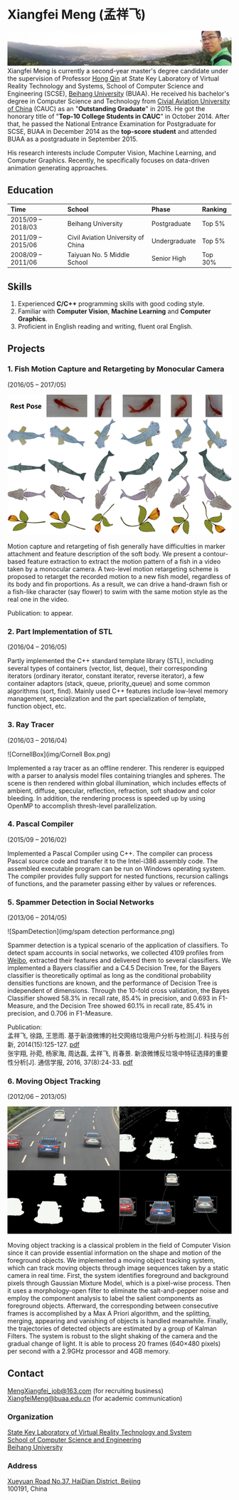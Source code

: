 # Xiangfei Meng (孟祥飞)

![Selfie](img/panorama.jpg)
Xiangfei Meng is currently a second-year master's degree candidate under the supervision of Professor [Hong Qin](https://www.cs.stonybrook.edu/people/faculty/HongQin) at State Key Laboratory of Virtual Reality Technology and Systems, School of Computer Science and Engineering (SCSE), [Beihang University](http://www.buaa.edu.cn/) (BUAA). He received his bachelor's degree in Computer Science and Technology from [Civial Aviation University of China](http://www.cauc.edu.cn/zh/) (CAUC) as an "**Outstanding Graduate**" in 2015. He got the honorary title of "**Top-10 College Students in CAUC**" in October 2014. After that, he passed the National Entrance Examination for Postgraduate for SCSE, BUAA in December 2014 as the **top-score student** and attended BUAA as a postgraduate in September 2015.

His research interests include Computer Vision, Machine Learning, and Computer Graphics. Recently, he specifically focuses on data-driven animation generating approaches.

## Education

| Time				| School								 |  Phase      | Ranking	|
| :---------------- | :------------------------------------- | :---------   | :--------- |
| 2015/09 – 2018/03	| Beihang University					| Postgraduate  | Top 5%	|
| 2011/09 – 2015/06 | Civil Aviation University of China	| Undergraduate |  Top 5%	|
| 2008/09 – 2011/06 | Taiyuan No. 5 Middle School			| Senior High	| Top 30%	|

## Skills
1. Experienced **C/C++** programming skills with good coding style.
2. Familiar with **Computer Vision**, **Machine Learning** and **Computer Graphics**.
3. Proficient in English reading and writing, fluent oral English.

## Projects

### 1. Fish Motion Capture and Retargeting by Monocular Camera 
(2016/05 – 2017/05)

![FishImg](img/Fish.png)

Motion capture and retargeting of fish generally have difficulties in marker attachment and feature description of the soft body. We present a contour-based feature extraction to extract the motion pattern of a fish in a video taken by a monocular camera. A two-level motion retargeting scheme is proposed to retarget the recorded motion to a new fish model, regardless of its body and fin proportions. As a result, we can drive a hand-drawn fish or a fish-like character (say flower) to swim with the same motion style as the real one in the video.

Publication: to appear.


### 2. Part Implementation of STL 
(2016/04 – 2016/05)  

Partly implemented the C++ standard template library (STL), including several types of containers (vector, list, deque), their corresponding iterators (ordinary iterator, constant iterator, reverse iterator), a few container adaptors (stack, queue, priority_queue) and some common algorithms (sort, find). Mainly used C++ features include low-level memory management, specialization and the part specialization of template, function object, etc.

### 3. Ray Tracer 
(2016/03 – 2016/04)

![CornellBox](img/Cornell Box.png)

Implemented a ray tracer as an offline renderer. This renderer is equipped with a parser to analysis model files containing triangles and spheres. The scene is then rendered within global illumination, which includes effects of ambient, diffuse, specular, reflection, refraction, soft shadow and color bleeding. In addition, the rendering process is speeded up by using OpenMP to accomplish thresh-level parallelization.

### 4. Pascal Compiler 
(2015/09 – 2016/02)  

Implemented a Pascal Compiler using C++. The compiler can process Pascal source code and transfer it to
the Intel-i386 assembly code. The assembled executable program can be run on Windows operating system. The compiler provides fully support for nested functions, recursion callings of functions, and the parameter passing either by values or references.

### 5. Spammer Detection in Social Networks 
(2013/06 – 2014/05)

![SpamDetection](img/spam detection performance.png)

Spammer detection is a typical scenario of the application of classifiers. To detect spam accounts in social networks, we collected 4109 profiles from [Weibo](http://weibo.com/), extracted their features and delivered them to several classifiers. We implemented a Bayers classifier and a C4.5 Decision Tree, for the Bayers classifier is theoretically optimal as long as the conditional probability densities functions are known, and the performance of Decision Tree is independent of dimensions. Through the 10-fold cross validation, the Bayes Classifier showed 58.3% in recall rate, 85.4% in precision, and 0.693 in F1-Measure, and the Decision Tree showed 60.1% in recall rate, 85.4% in precision, and 0.706 in F1-Measure.

Publication:  
孟祥飞, 徐路, 王思雨. 基于新浪微博的社交网络垃圾用户分析与检测[J]. 科技与创新, 2014(15):125-127. [pdf](paper/基于新浪微博的社交网络垃圾用户分析与检测.pdf)  
张宇翔, 孙菀, 杨家海, 周达磊, 孟祥飞, 肖春景. 新浪微博反垃圾中特征选择的重要性分析[J]. 通信学报, 2016, 37(8):24-33. [pdf](paper/新浪微博反垃圾中特征选择的重要性分析.pdf)

### 6. Moving Object Tracking 
(2012/06 – 2013/05)

![4cars](img/4cars.png)

Moving object tracking is a classical problem in the field of Computer Vision since it can provide essential information on the shape and motion of the foreground objects. We implemented a moving object tracking system, which can track moving objects through image sequences taken by a static camera in real time. First, the system identifies foreground and background pixels through Gaussian Mixture Model, which is a pixel-wise process. Then it uses a morphology-open filter to eliminate the salt-and-pepper noise and employ the component analysis to label the salient components as foreground objects. Afterward, the corresponding between consecutive frames is accomplished by a Max A Priori algorithm, and the splitting, merging, appearing and vanishing of objects is handled meanwhile. Finally, the trajectories of detected objects are estimated by a group of Kalman Filters. The system is robust to the slight shaking of the camera and the gradual change of light. It is able to process 20 frames (640×480 pixels) per second with a 2.9GHz processor and 4GB memory.

## Contact
[MengXiangfei_job@163.com](mailto:MengXiangfei_job@163.com) (for recruiting business)  
[XiangfeiMeng@buaa.edu.cn](mailto:XiangfeiMeng@buaa.edu.cn) (for academic communication)

### Organization
[State Key Laboratory of Virtual Reality Technology and System](http://vrlab.buaa.edu.cn/)  
[School of Computer Science and Engineering](http://scse.buaa.edu.cn/buaa-css-web/initAction.action)  
[Beihang University](http://www.buaa.edu.cn/)

### Address
[Xueyuan Road No.37, HaiDian District, Beijing](http://ditu.amap.com/place/B000A830XU)  
100191, China
